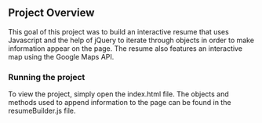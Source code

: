 ## Project Overview

This goal of this project was to build an interactive resume that uses Javascript and the help of jQuery to iterate through objects in order
to make information appear on the page. The resume also features an interactive map using the Google Maps API.

### Running the project

To view the project, simply open the index.html file. The objects and methods used to append information to the page can be found
in the resumeBuilder.js file.
